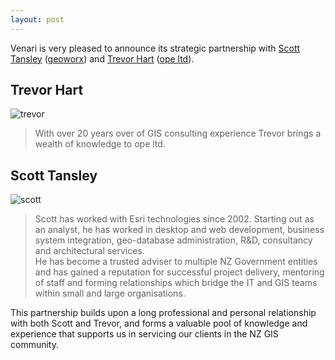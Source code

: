 ```yaml
---
layout: post
---
```


Venari is very pleased to announce its strategic partnership with [Scott Tansley][scott-tansley] ([geoworx][geoworx]) and [Trevor Hart][trevor-hart] ([ope ltd][ope]).

## Trevor Hart
![trevor](../../../img/partnerships/trevor.jpg#portrait)
> With over 20 years over of GIS consulting experience Trevor brings a wealth of knowledge to ope ltd.

## Scott Tansley
![scott](../../../img/partnerships/scott.jpg#portrait)
>Scott has worked with Esri technologies since 2002.  Starting out as an analyst, he has worked in desktop and web development, business system integration, geo-database administration, R&D, consultancy and architectural services.  
>He has become a trusted adviser to multiple NZ Government entities and has gained a reputation for successful project delivery, mentoring of staff and forming relationships which bridge the IT and GIS teams within small and large organisations.

This partnership builds upon a long professional and personal relationship with both Scott and Trevor, and forms a valuable pool of knowledge and experience that supports us in servicing our clients in the NZ GIS community.

[scott-tansley]: https://www.linkedin.com/in/scotttansley
[trevor-hart]: https://www.linkedin.com/in/trevorhartgis/
[geoworx]: https://www.geoworx.co.nz
[ope]: https://ope.nz/
